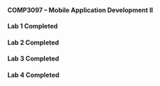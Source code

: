 #### COMP3097 – Mobile Application Development II

#### Lab 1 Completed

#### Lab 2 Completed

#### Lab 3 Completed

#### Lab 4 Completed
